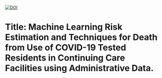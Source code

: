 <a href="https://www.linkedin.com/in/fuzzy-shahidi"><img src="https://img.shields.io/badge/Linkdin-Fuzzy%20Shahidi-blue.svg" alt="DOI"></a>




# Title: Machine Learning Risk Estimation and Techniques for Death from Use of COVID-19 Tested Residents in Continuing Care Facilities using Administrative Data. 
